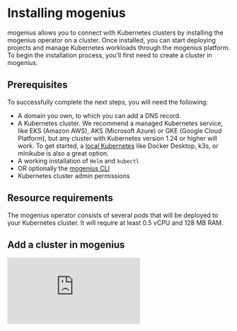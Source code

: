 ﻿---
sidebar_position: 1
description: Connect your own Kubernetes cluster by installing the mogenius operator on the cluster.
---

# Installing mogenius

mogenius allows you to connect with Kubernetes clusters by installing the mogenius operator on a cluster. Once installed, you can start deploying projects and manage Kubernetes workloads through the mogenius platform. To begin the installation process, you'll first need to create a cluster in mogenius.

## Prerequisites
To successfully complete the next steps, you will need the following:
- A domain you own, to which you can add a DNS record.
- A Kubernetes cluster. We recommend a managed Kubernetes service, like EKS (Amazon AWS), AKS (Microsoft Azure) or GKE (Google Cloud Platform), but any cluster with Kubernetes version 1.24 or higher will work. To get started, a [local Kubernetes](./local-cluster.md) like Docker Desktop, k3s, or minikube is also a great option.
- A working installation of `Helm` and `kubectl`
- OR optionally the [mogenius CLI](../development/mogenius-CLI.md)
- Kubernetes cluster admin permissions

## Resource requirements
The mogenius operator consists of several pods that will be deployed to your Kubernetes cluster. It will require at least 0.5 vCPU and 128 MB RAM.

## Add a cluster in mogenius

<div style={{ position: 'relative', paddingBottom: 'calc(56.25782227784731% + 41px)', height: 0 }}>
      <iframe src="https://app.supademo.com/embed/iy17UxSmsVTaPPiLgHhlQ" frameBorder="0" loading="lazy" webkitAllowFullScreen mozAllowFullScreen allowFullScreen style={{ position: 'absolute', top: 0, left: 0, width: '100%', height: '100%' }} />
    </div>

In your organization open "Clusters" and select "Add cluster." Enter a display name for your cluster and confirm.

:::info
This will create a management pane for a Kubernetes cluster in mogenius. It will not create an actual Kubernetes cluster.
:::

## Install the operator

mogenius connects to your Kubernetes cluster via an operator that you'll need to deploy on Kubernetes. In the next step you will have two options to do this: using the mogenius CLI, or by using Helm.

### mogenius CLI
Install the mogenius CLI, on your terminal perform a `mocli login` and then run the following command.

```jsx" title="Installation via mogenius CLI"
mocli cluster connect
```

You'll be asked to confirm the organization, the cluster that you want to connect, and your current kubecontext before the operator is being deployed.

### Helm install

Retrieve the Helm install command from the user interface and run it on a terminal. Make sure that your kubecontext is set to the right Kubernetes cluster. The command will look something like this.

```jsx title="mogenius operator Helm install"
helm repo add mogenius https://helm.mogenius.com/public
helm repo update
helm install mogenius-operator mogenius/mogenius-k8s-manager -n mogenius --create-namespace --wait \
--set global.cluster_name="DISPLAY_NAME" \
--set global.api_key="API_KEY" \
--set global.namespace="mogenius"
```

## Complete your cluster setup

After executing one of the install commands above, return back to the mogenius user interface and click "I ran the command." The UI will confirm once the operator has established a connection with the mogenius controlplane. To finish your setup you'll now see a list of services that you can install to get your cluster deployment-ready.

The operator scans your cluster and automatically offers a subset of services from the following list, depending on your cluster type and any existing services.

|Service|Description|
|---|---|
|Ingress Controller|Installs a traefik ingress controller to handle traffic from outside the cluster and more.|
|Metrics server|Maintained by Kubernetes-SIGs, handles metrics for built-in autoscaling pipelines.|
|cert-manager|Install the cert-manager to automatically issue Let's Encrypt certificates to your services.|
|Clusterissuer|Responsible for signing certificates.|
|mogenius-traffic-collector|Collects and exposes detailed traffic data for your mogenius services for better monitoring.|
|mogenius-pod-stats-collector|Collects and exposes status events of pods for services in mogenius.|
|Internal container registry|A Docker-based container registry inside Kubernetes.|
|MetalLB loadbalancer|A load balancer for local clusters (e.g. Docker Desktop, k3s, minikube, etc.).|

Select the services that you want to install on your cluster and confirm. You'll be taken to the settings page of your cluster while the services are installed.

## Troubleshooting
If you're encountering issues with installing the operator, check out common problems in the section [Troubleshooting clusters](./troubleshooting-clusters.md).

## Next steps
Congrats, your cluster is now connected with mogenius 🎉  
To complete the setup, make sure that hostname and container registry are set up in the [cluster settings](./cluster-settings.md).
